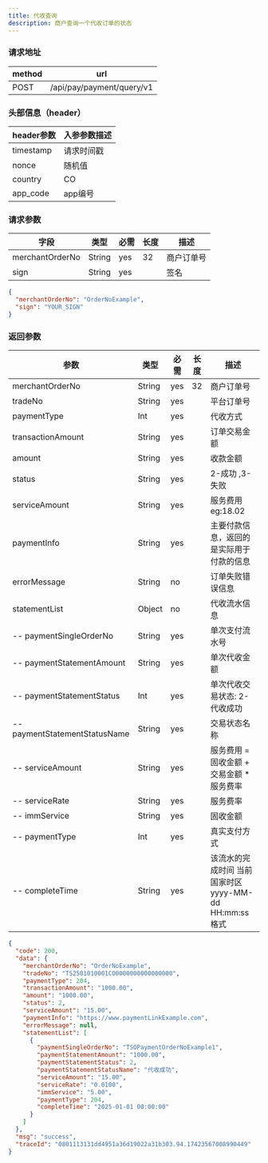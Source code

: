 ```yaml
---
title: 代收查询
description: 商户查询一个代收订单的状态
---
```


### 请求地址

| method | url                       |
| ------ | ------------------------- |
| POST   | /api/pay/payment/query/v1 |

### 头部信息（header）

| header参数                  | 入参参数描述 |
|---------------------------|--------|
| timestamp                 | 请求时间戳  |
| nonce                     | 随机值    |
| country                   | CO |
| app_code                  | app编号  |

### 请求参数

| 字段            | 类型   | 必需 | 长度 | 描述       |
| --------------- | ------ | ---- | ---- | ---------- |
| merchantOrderNo | String | yes  | 32   | 商户订单号 |
| sign            | String | yes  |      | 签名       |

```json title=请求示例
{
  "merchantOrderNo": "OrderNoExample",
  "sign": "YOUR_SIGN"
}
```

### 返回参数

| 参数                            | 类型     | 必需 | 长度 | 描述                                            |
|-------------------------------|--------| ---- |---|-----------------------------------------------|
| merchantOrderNo               | String | yes  | 32 | 商户订单号                                         |
| tradeNo                       | String | yes  |   | 平台订单号                                         |
| paymentType                   | Int    | yes  |   | 代收方式        |
| transactionAmount             | String | yes  |   | 订单交易金额                                        |
| amount                        | String | yes  |   | 收款金额                                          |
| status                        | String | yes  |   | 2-成功 ,3-失败                   |
| serviceAmount                 | String | yes  |     | 服务费用  eg:18.02                    |
| paymentInfo                   | String | yes  |     | 主要付款信息，返回的是实际用于付款的信息              |
| errorMessage                  | String | no  |      | 订单失败错误信息                          |
| statementList                 | Object | no   |   | 代收流水信息                                        |
| -- paymentSingleOrderNo       | String | yes  |   | 单次支付流水号                                       |
| -- paymentStatementAmount     | String | yes  |   | 单次代收金额                                        |
| -- paymentStatementStatus     | Int    | yes  |   | 单次代收交易状态: 2-代收成功                              |
| -- paymentStatementStatusName | String | yes  |   | 交易状态名称                                        |
| -- serviceAmount              | String | yes  |     | 服务费用  =  固收金额 +  交易金额 * 服务费率       |
| -- serviceRate                | String | yes  |     | 服务费率                              |
| -- immService                 | String | yes  |     | 固收金额                              |
| -- paymentType                | Int    | yes  |     | 真实支付方式                            |
| -- completeTime               | String    | yes  |     | 该流水的完成时间 当前国家时区 yyyy-MM-dd HH:mm:ss格式   |
```json title=返回示例
{
  "code": 200,
  "data": {
    "merchantOrderNo": "OrderNoExample",
    "tradeNo": "TS2501010001CO0000000000000000",
    "paymentType": 204,
    "transactionAmount": "1000.00",
    "amount": "1000.00",
    "status": 2,
    "serviceAmount": "15.00",
    "paymentInfo": "https://www.paymentLinkExample.com",
    "errorMessage": null,
    "statementList": [
      {
        "paymentSingleOrderNo": "TSOPaymentOrderNoExample1",
        "paymentStatementAmount": "1000.00",
        "paymentStatementStatus": 2,
        "paymentStatementStatusName": "代收成功",
        "serviceAmount": "15.00",
        "serviceRate": "0.0100",
        "immService": "5.00",
        "paymentType": 204,
        "completeTime": "2025-01-01 00:00:00"
      }
    ]
  },
  "msg": "success",
  "traceId": "0801113131dd4951a36d19022a31b303.94.17423567008990449"
}
```
